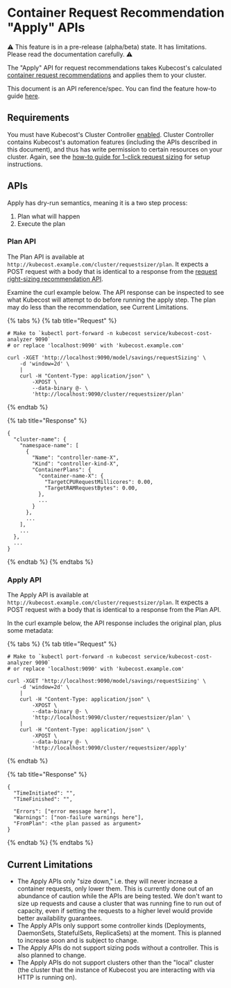 # Container Request Recommendation "Apply" APIs

:warning: This feature is in a pre-release (alpha/beta) state. It has limitations. Please read the documentation carefully. :warning:

The "Apply" API for request recommendations takes Kubecost's calculated [container request recommendations](api-request-right-sizing.md) and applies them to your cluster.

This document is an API reference/spec. You can find the feature how-to guide [here](guide-one-click-request-sizing.md).

## Requirements

You must have Kubecost's Cluster Controller [enabled](controller.md). Cluster Controller contains Kubecost's automation features (including the APIs described in this document), and thus has write permission to certain resources on your cluster. Again, see the [how-to guide for 1-click request sizing](guide-one-click-request-sizing.md) for setup instructions.

## APIs

Apply has dry-run semantics, meaning it is a two step process:

1. Plan what will happen
2. Execute the plan

### Plan API

The Plan API is available at `http://kubecost.example.com/cluster/requestsizer/plan`. It expects a POST request with a body that is identical to a response from the [request right-sizing recommendation API](https://docs.kubecost.com/apis/apis-overview/api-request-right-sizing-v2).

Examine the curl example below. The API response can be inspected to see what Kubecost will attempt to do before running the apply step. The plan may do less than the recommendation, see Current Limitations.

{% tabs %}
{% tab title="Request" %}
```
# Make to `kubectl port-forward -n kubecost service/kubecost-cost-analyzer 9090`
# or replace 'localhost:9090' with 'kubecost.example.com'

curl -XGET 'http://localhost:9090/model/savings/requestSizing' \
    -d 'window=2d' \
    |
    curl -H "Content-Type: application/json" \
        -XPOST \
        --data-binary @- \
        'http://localhost:9090/cluster/requestsizer/plan'
```
{% endtab %}

{% tab title="Response" %}
```
{
  "cluster-name": {
    "namespace-name": [
      {
        "Name": "controller-name-X",
        "Kind": "controller-kind-X",
        "ContainerPlans": {
          "container-name-X": {
            "TargetCPURequestMillicores": 0.00,
            "TargetRAMRequestBytes": 0.00,
          },
          ...
        }
      },
      ...
    ],
    ...
  },
  ...
}
```
{% endtab %}
{% endtabs %}

### Apply API

The Apply API is available at `http://kubecost.example.com/cluster/requestsizer/plan`. It expects a POST request with a body that is identical to a response from the Plan API.

In the curl example below, the API response includes the original plan, plus some metadata:

{% tabs %}
{% tab title="Request" %}
```
# Make to `kubectl port-forward -n kubecost service/kubecost-cost-analyzer 9090`
# or replace 'localhost:9090' with 'kubecost.example.com'

curl -XGET 'http://localhost:9090/model/savings/requestSizing' \
    -d 'window=2d' \
    |
    curl -H "Content-Type: application/json" \
        -XPOST \
        --data-binary @- \
        'http://localhost:9090/cluster/requestsizer/plan' \
    |
    curl -H "Content-Type: application/json" \
        -XPOST \
        --data-binary @- \
        'http://localhost:9090/cluster/requestsizer/apply'
```
{% endtab %}

{% tab title="Response" %}
```
{
  "TimeInitiated": "",
  "TimeFinished": "",
  
  "Errors": ["error message here"],
  "Warnings": ["non-failure warnings here"],
  "FromPlan": <the plan passed as argument>
}
```
{% endtab %}
{% endtabs %}

## Current Limitations

* The Apply APIs only "size down," i.e. they will never increase a container requests, only lower them. This is currently done out of an abundance of caution while the APIs are being tested. We don't want to size up requests and cause a cluster that was running fine to run out of capacity, even if setting the requests to a higher level would provide better availability guarantees.
* The Apply APIs only support some controller kinds (Deployments, DaemonSets, StatefulSets, ReplicaSets) at the moment. This is planned to increase soon and is subject to change.
* The Apply APIs do not support sizing pods without a controller. This is also planned to change.
* The Apply APIs do not support clusters other than the "local" cluster (the cluster that the instance of Kubecost you are interacting with via HTTP is running on).
